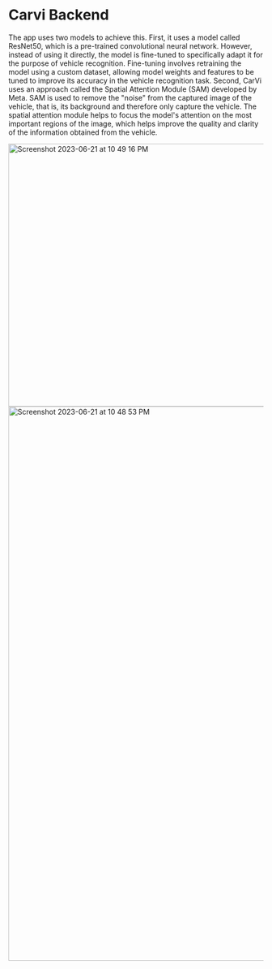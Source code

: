 # Carvi Backend

The app uses two models to achieve this. First, it uses a model called ResNet50, which is a pre-trained convolutional neural network. However, instead of using it directly, the model is fine-tuned to specifically adapt it for the purpose of vehicle recognition. Fine-tuning involves retraining the model using a custom dataset, allowing model weights and features to be tuned to improve its accuracy in the vehicle recognition task. Second, CarVi uses an approach called the Spatial Attention Module (SAM) developed by Meta. SAM is used to remove the "noise" from the captured image of the vehicle, that is, its background and therefore only capture the vehicle. The spatial attention module helps to focus the model's attention on the most important regions of the image, which helps improve the quality and clarity of the information obtained from the vehicle.


<img width="518" alt="Screenshot 2023-06-21 at 10 49 16 PM" src="https://github.com/Sebas102507/Carvi_Deep_Learning_Mobile_App/assets/52805660/44971dc8-6fe1-48e9-8d9b-539c60631878">


<img width="1093" alt="Screenshot 2023-06-21 at 10 48 53 PM" src="https://github.com/Sebas102507/Carvi_Deep_Learning_Mobile_App/assets/52805660/525c97f3-98fd-4e54-97d1-4735b8346dc9">


